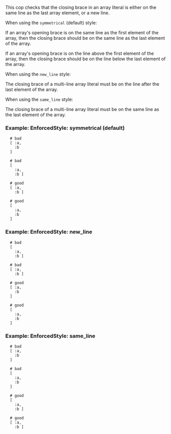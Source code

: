 This cop checks that the closing brace in an array literal is either
on the same line as the last array element, or a new line.

When using the `symmetrical` (default) style:

If an array's opening brace is on the same line as the first element
of the array, then the closing brace should be on the same line as
the last element of the array.

If an array's opening brace is on the line above the first element
of the array, then the closing brace should be on the line below
the last element of the array.

When using the `new_line` style:

The closing brace of a multi-line array literal must be on the line
after the last element of the array.

When using the `same_line` style:

The closing brace of a multi-line array literal must be on the same
line as the last element of the array.

### Example: EnforcedStyle: symmetrical (default)
      # bad
      [ :a,
        :b
      ]

      # bad
      [
        :a,
        :b ]

      # good
      [ :a,
        :b ]

      # good
      [
        :a,
        :b
      ]

### Example: EnforcedStyle: new_line
      # bad
      [
        :a,
        :b ]

      # bad
      [ :a,
        :b ]

      # good
      [ :a,
        :b
      ]

      # good
      [
        :a,
        :b
      ]

### Example: EnforcedStyle: same_line
      # bad
      [ :a,
        :b
      ]

      # bad
      [
        :a,
        :b
      ]

      # good
      [
        :a,
        :b ]

      # good
      [ :a,
        :b ]